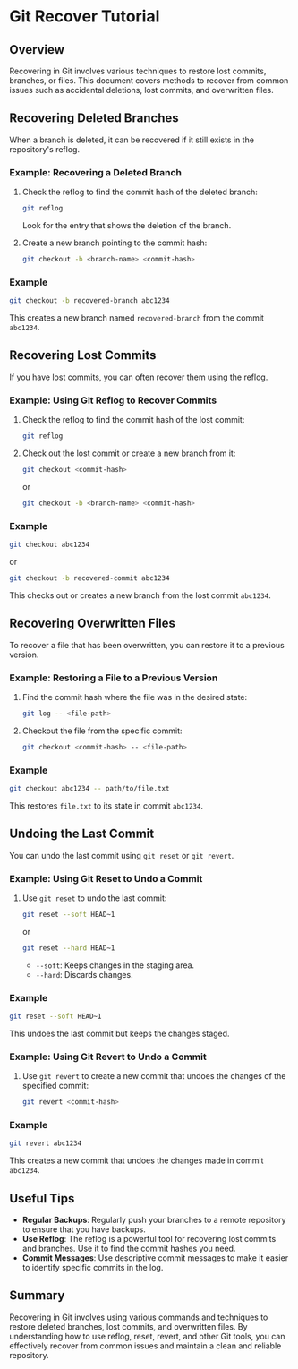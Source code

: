 # Git Recover Tutorial

## Overview

Recovering in Git involves various techniques to restore lost commits, branches, or files. This document covers methods to recover from common issues such as accidental deletions, lost commits, and overwritten files.

## Recovering Deleted Branches

When a branch is deleted, it can be recovered if it still exists in the repository's reflog.

### Example: Recovering a Deleted Branch

1. Check the reflog to find the commit hash of the deleted branch:

    ```bash
    git reflog
    ```

    Look for the entry that shows the deletion of the branch.

2. Create a new branch pointing to the commit hash:

    ```bash
    git checkout -b <branch-name> <commit-hash>
    ```

### Example

```bash
git checkout -b recovered-branch abc1234
```

This creates a new branch named `recovered-branch` from the commit `abc1234`.

## Recovering Lost Commits

If you have lost commits, you can often recover them using the reflog.

### Example: Using Git Reflog to Recover Commits

1. Check the reflog to find the commit hash of the lost commit:

    ```bash
    git reflog
    ```

2. Check out the lost commit or create a new branch from it:

    ```bash
    git checkout <commit-hash>
    ```

    or

    ```bash
    git checkout -b <branch-name> <commit-hash>
    ```

### Example

```bash
git checkout abc1234
```

or

```bash
git checkout -b recovered-commit abc1234
```

This checks out or creates a new branch from the lost commit `abc1234`.

## Recovering Overwritten Files

To recover a file that has been overwritten, you can restore it to a previous version.

### Example: Restoring a File to a Previous Version

1. Find the commit hash where the file was in the desired state:

    ```bash
    git log -- <file-path>
    ```

2. Checkout the file from the specific commit:

    ```bash
    git checkout <commit-hash> -- <file-path>
    ```

### Example

```bash
git checkout abc1234 -- path/to/file.txt
```

This restores `file.txt` to its state in commit `abc1234`.

## Undoing the Last Commit

You can undo the last commit using `git reset` or `git revert`.

### Example: Using Git Reset to Undo a Commit

1. Use `git reset` to undo the last commit:

    ```bash
    git reset --soft HEAD~1
    ```

    or

    ```bash
    git reset --hard HEAD~1
    ```

    - `--soft`: Keeps changes in the staging area.
    - `--hard`: Discards changes.

### Example

```bash
git reset --soft HEAD~1
```

This undoes the last commit but keeps the changes staged.

### Example: Using Git Revert to Undo a Commit

1. Use `git revert` to create a new commit that undoes the changes of the specified commit:

    ```bash
    git revert <commit-hash>
    ```

### Example

```bash
git revert abc1234
```

This creates a new commit that undoes the changes made in commit `abc1234`.

## Useful Tips

- **Regular Backups**: Regularly push your branches to a remote repository to ensure that you have backups.
- **Use Reflog**: The reflog is a powerful tool for recovering lost commits and branches. Use it to find the commit hashes you need.
- **Commit Messages**: Use descriptive commit messages to make it easier to identify specific commits in the log.

## Summary

Recovering in Git involves using various commands and techniques to restore deleted branches, lost commits, and overwritten files. By understanding how to use reflog, reset, revert, and other Git tools, you can effectively recover from common issues and maintain a clean and reliable repository.
